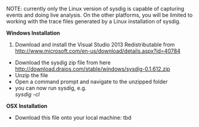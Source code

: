 NOTE: currently only the Linux version of sysdig is capable of capturing events and doing live analysis. On the other platforms, you will be limited to working with the trace files generated by a Linux installation of sysdig.

**Windows Installation**
1. Download and install the Visual Studio 2013 Redistributable from http://www.microsoft.com/en-us/download/details.aspx?id=40784
* Download the sysdig zip file from here http://download.draios.com/stable/windows/sysdig-0.1.612.zip
* Unzip the file
* Open a command prompt and navigate to the unzipped folder
* you can now run sysdig, e.g.  
_sysdig -cl_
 

**OSX Installation**
* Download this file onto your local machine: tbd